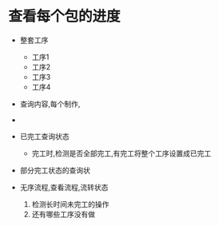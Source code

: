 # 查看每个包的进度
- 整套工序
  - 工序1
  - 工序2
  - 工序3
  - 工序4
- 查询内容,每个制作,
-   
- 已完工查询状态
  - 完工时,检测是否全部完工,有完工将整个工序设置成已完工
- 部分完工状态的查询状
  

- 无序流程,查看流程,流转状态
  1. 检测长时间未完工的操作
  2. 还有哪些工序没有做
  